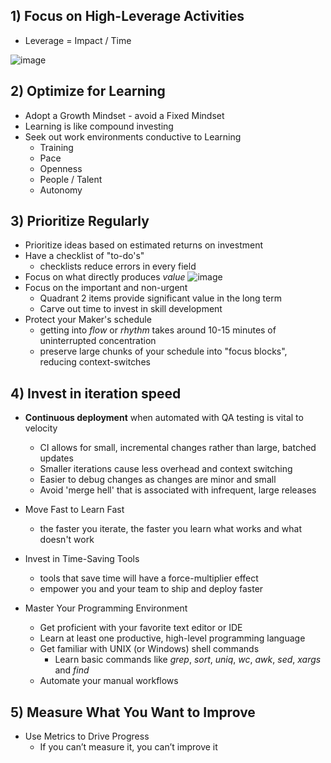 ## 1) Focus on High-Leverage Activities
- Leverage = Impact / Time
  
![image](https://github.com/peterkwkwan/Programming_Theory/assets/37263010/2bd3718a-1539-4940-96f5-8cf22454cba3)

## 2) Optimize for Learning
- Adopt a Growth Mindset - avoid a Fixed Mindset
- Learning is like compound investing
- Seek out work environments conductive to Learning
  - Training
  - Pace
  - Openness
  - People / Talent
  - Autonomy

## 3) Prioritize Regularly
- Prioritize ideas based on estimated returns on investment
- Have a checklist of "to-do's"
  - checklists reduce errors in every field
- Focus on what directly produces *value*
![image](https://github.com/peterkwkwan/Programming_Theory/assets/37263010/8cf9dca5-1456-48b6-b0fb-02050ad05a86)
- Focus on the important and non-urgent
  - Quadrant 2 items provide significant value in the long term
  - Carve out time to invest in skill development
- Protect your Maker's schedule
  - getting into *flow* or *rhythm* takes around 10-15 minutes of uninterrupted concentration
  - preserve large chunks of your schedule into "focus blocks", reducing context-switches

## 4) Invest in iteration speed
- **Continuous deployment** when automated with QA testing is vital to velocity
  - CI allows for small, incremental changes rather than large, batched updates
  - Smaller iterations cause less overhead and context switching
  - Easier to debug changes as changes are minor and small
  - Avoid 'merge hell' that is associated with infrequent, large releases
 
- Move Fast to Learn Fast
  - the faster you iterate, the faster you learn what works and what doesn't work

- Invest in Time-Saving Tools
  - tools that save time will have a force-multiplier effect
  - empower you and your team to ship and deploy faster
 
- Master Your Programming Environment
  - Get proficient with your favorite text editor or IDE
  - Learn at least one productive, high-level programming language
  - Get familiar with UNIX (or Windows) shell commands
    - Learn basic commands like _grep_, _sort_, _uniq_, _wc_, _awk_, _sed_, _xargs_ and _find_
  - Automate your manual workflows
 

## 5) Measure What You Want to Improve
- Use Metrics to Drive Progress
  - If you can’t measure it, you can’t improve it
